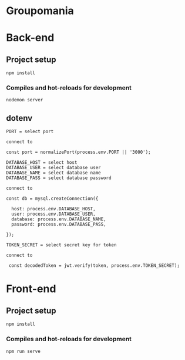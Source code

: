 # Groupomania

# Back-end
## Project setup
```
npm install
```
### Compiles and hot-reloads for development
```
nodemon server
```
## dotenv
```
PORT = select port

connect to 

const port = normalizePort(process.env.PORT || '3000');
```

```
DATABASE_HOST = select host
DATABASE_USER = select database user
DATABASE_NAME = select database name
DATABASE_PASS = select database password

connect to 

const db = mysql.createConnection({
  
  host: process.env.DATABASE_HOST,
  user: process.env.DATABASE_USER,
  database: process.env.DATABASE_NAME,
  password: process.env.DATABASE_PASS,
 
});
```

```
TOKEN_SECRET = select secret key for token

connect to 

 const decodedToken = jwt.verify(token, process.env.TOKEN_SECRET);
```

# Front-end
## Project setup
```
npm install
```

### Compiles and hot-reloads for development
```
npm run serve
```

